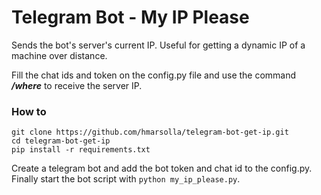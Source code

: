 # Telegram Bot - My IP Please

Sends the bot's server's current IP.
Useful for getting a dynamic IP of a machine over distance.

Fill the chat ids and token on the config.py file 
and use the command **_/where_** to receive the 
server IP.

### How to

~~~~
git clone https://github.com/hmarsolla/telegram-bot-get-ip.git
cd telegram-bot-get-ip
pip install -r requirements.txt
~~~~

Create a telegram bot and add the bot token and chat id to the config.py.
Finally start the bot script with `python my_ip_please.py`.
